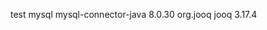 test
<dependencies>
<dependency>
<groupId>mysql</groupId>
<artifactId>mysql-connector-java</artifactId>
<version>8.0.30</version>
</dependency>
<dependency>
<groupId>org.jooq</groupId>
<artifactId>jooq</artifactId>
<version>3.17.4</version>
</dependency>